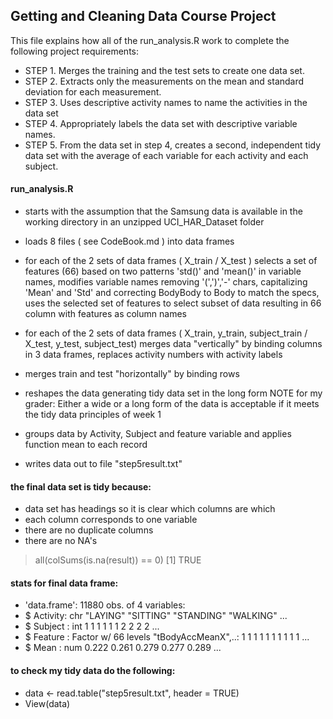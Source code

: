 ## Getting and Cleaning Data Course Project
This file explains how all of the run_analysis.R work to complete the following project requirements:

* STEP 1. Merges the training and the test sets to create one data set.
* STEP 2. Extracts only the measurements on the mean and standard deviation for each measurement. 
* STEP 3. Uses descriptive activity names to name the activities in the data set
* STEP 4. Appropriately labels the data set with descriptive variable names. 
* STEP 5. From the data set in step 4, creates a second, independent tidy data set with the average of each variable for each activity and each subject.

#### run_analysis.R
* starts with the assumption that the Samsung data is available in the working directory 
in an unzipped UCI_HAR_Dataset folder 

* loads 8 files ( see CodeBook.md ) into data frames

* for each of the 2 sets of data frames ( X_train / X_test )
selects a set of features (66) based on two patterns 'std()' and 'mean()' in variable names,
modifies variable names removing '(',')','-' chars, capitalizing 'Mean' and 'Std' and correcting BodyBody to Body to match the specs,
uses the selected set of features to select subset of data resulting in 66 column with features as column names

* for each of the 2 sets of data frames ( X_train, y_train, subject_train / X_test, y_test, subject_test)
merges data "vertically" by binding columns in 3 data frames, 
replaces activity numbers with activity labels

* merges train and test "horizontally" by binding rows

* reshapes the data generating tidy data set in the long form
NOTE for my grader: Either a wide or a long form of the data is acceptable if it meets the tidy data principles of week 1 

* groups data by Activity, Subject and feature variable and applies function mean to each record

* writes data out to file "step5result.txt"

#### the final data set is tidy because:
* data set has headings so it is clear which columns are which
* each column corresponds to one variable
* there are no duplicate columns
* there are no NA's 

> all(colSums(is.na(result)) == 0)
> [1] TRUE

#### stats for final data frame:
* 'data.frame':        11880 obs. of  4 variables:
* $ Activity: chr  "LAYING" "SITTING" "STANDING" "WALKING" ...
* $ Subject : int  1 1 1 1 1 1 2 2 2 2 ...
* $ Feature : Factor w/ 66 levels "tBodyAccMeanX",..: 1 1 1 1 1 1 1 1 1 1 ...
* $ Mean    : num  0.222 0.261 0.279 0.277 0.289 ...

#### to check my tidy data do the following:
* data <- read.table("step5result.txt", header = TRUE)
* View(data)

